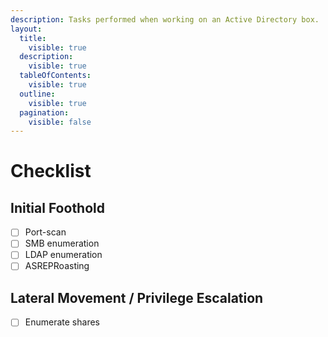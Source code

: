 ```yaml
---
description: Tasks performed when working on an Active Directory box.
layout:
  title:
    visible: true
  description:
    visible: true
  tableOfContents:
    visible: true
  outline:
    visible: true
  pagination:
    visible: false
---
```


# Checklist

## Initial Foothold <a href="#initial-foothold" id="initial-foothold"></a>

* [ ] Port-scan
* [ ] SMB enumeration
* [ ] LDAP enumeration
* [ ] ASREPRoasting

## Lateral Movement / Privilege Escalation <a href="#lateral-movement-privilege-escalation" id="lateral-movement-privilege-escalation"></a>

* [ ] Enumerate shares
